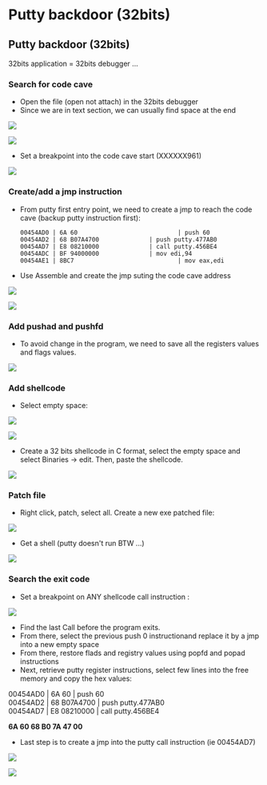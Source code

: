# Putty backdoor \(32bits\)

## Putty backdoor \(32bits\)

32bits application = 32bits debugger ...

### Search for code cave

* Open the file \(open not attach\) in the 32bits debugger
* Since we are in text section, we can usually find space at the end

![](../../../../../.gitbook/assets/01c9e2f37ed84984b8f77631d6120f3d.png)

![](../../../../../.gitbook/assets/12f0a80d7354496897bdb97b9efe85d0.png)

* Set a breakpoint into the code cave start \(XXXXXX961\)

![](../../../../../.gitbook/assets/399b20a5503345658285c35307a75dfe.png)

### Create/add a jmp instruction

* From putty first entry point, we need to create a jmp to reach the code cave \(backup putty instruction first\):

  ```text
  00454AD0 | 6A 60                            | push 60                              
  00454AD2 | 68 B07A4700              | push putty.477AB0                    
  00454AD7 | E8 08210000              | call putty.456BE4                    
  00454ADC | BF 94000000              | mov edi,94             
  00454AE1 | 8BC7                             | mov eax,edi
  ```

* Use Assemble and create the jmp suting the code cave address

![](../../../../../.gitbook/assets/2a95dd85272c4972ae2016a6e6780271.png)

![](../../../../../.gitbook/assets/4c5532e102584404a820c81958f3fa6d.png)

### Add pushad and pushfd

* To avoid change in the program, we need to save all the registers values and flags values.

![](../../../../../.gitbook/assets/e3ff1140be0847f1a3ce431bcf655ccf.png)

### Add shellcode

* Select empty space:

![](../../../../../.gitbook/assets/9643ce0556b94d2aa6e1bd36e33bce8f.png)

![](../../../../../.gitbook/assets/669cb296cb9d440081102af689f6838e.png)

* Create a 32 bits shellcode in C format, select the empty space and select Binaries -&gt; edit. Then, paste the shellcode.

![](../../../../../.gitbook/assets/80ac5e008bea4535b3e70bd8db57007f.png)

### Patch file

* Right click, patch, select all. Create a new exe patched file:

![](../../../../../.gitbook/assets/4e5f960e7c7148759494db59302209e1.png)

* Get a shell \(putty doesn't run BTW ...\)

![](../../../../../.gitbook/assets/eb52de98512a4346ad29e8f337cb3390.png)

### Search the exit code

* Set a breakpoint on ANY shellcode call instruction :

![](../../../../../.gitbook/assets/8f2d96c92bd3444f9f7387ae9a1e38cd.png)

* Find the last Call before the program exits.
* From there, select the previous push 0 instructionand replace it by a jmp into a new empty space
* From there, restore flads and registry values using popfd and popad instructions
* Next, retrieve putty register instructions, select few lines into the free memory and copy the hex values:

00454AD0 \| 6A 60 \| push 60  
00454AD2 \| 68 B07A4700 \| push putty.477AB0  
00454AD7 \| E8 08210000 \| call putty.456BE4

**6A 60 68 B0 7A 47 00**

* Last step is to create a jmp into the putty call instruction \(ie 00454AD7\)

![](../../../../../.gitbook/assets/887eb7902ca042bba6752f3fe2396298.png)

![](../../../../../.gitbook/assets/4e2c164bb0ed4744a8fd7bef07fecdfd.png)

